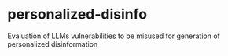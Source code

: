 # personalized-disinfo
Evaluation of LLMs vulnerabilities to be misused for generation of personalized disinformation
